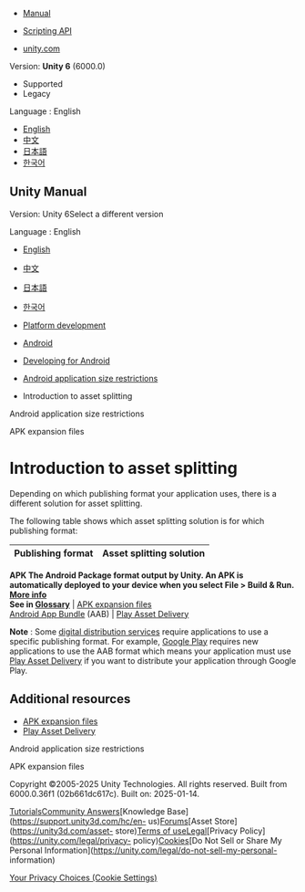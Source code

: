 [](https://docs.unity3d.com)

  * [Manual](../Manual/index.html)
  * [Scripting API](../ScriptReference/index.html)

  * [unity.com](https://unity.com/)

Version: **Unity 6** (6000.0)

  * Supported
  * Legacy

Language : English

  * [English](/Manual/android-asset-splitting.html)
  * [中文](/cn/current/Manual/android-asset-splitting.html)
  * [日本語](/ja/current/Manual/android-asset-splitting.html)
  * [한국어](/kr/current/Manual/android-asset-splitting.html)

[](https://docs.unity3d.com)

## Unity Manual

Version: Unity 6Select a different version

Language : English

  * [English](/Manual/android-asset-splitting.html)
  * [中文](/cn/current/Manual/android-asset-splitting.html)
  * [日本語](/ja/current/Manual/android-asset-splitting.html)
  * [한국어](/kr/current/Manual/android-asset-splitting.html)

  * [Platform development ](PlatformSpecific.html)
  * [Android](android.html)
  * [Developing for Android](android-developing.html)
  * [Android application size restrictions](android-application-size-restrictions.html)
  * Introduction to asset splitting

[](android-application-size-restrictions.html)

Android application size restrictions

[](android-OBBsupport.html)

APK expansion files

# Introduction to asset splitting

Depending on which publishing format your application uses, there is a
different solution for asset splitting.

The following table shows which asset splitting solution is for which
publishing format:

**Publishing format** | **Asset splitting solution**  
---|---  
****APK** The Android Package format output by Unity. An APK is automatically
deployed to your device when you select File > Build & Run. [More
info](android-BuildProcess.html)  
See in [Glossary](Glossary.html#APK)** | [APK expansion files](android-OBBsupport.html)  
[Android App Bundle](https://developer.android.com/guide/app-bundle) (AAB) | [Play Asset Delivery](play-asset-delivery.html)  
  
**Note** : Some [digital distribution services](android-distribution.html)
require applications to use a specific publishing format. For example, [Google
Play](https://play.google.com/about/howplayworks/) requires new applications
to use the AAB format which means your application must use [Play Asset
Delivery](play-asset-delivery.html) if you want to distribute your application
through Google Play.

## Additional resources

  * [APK expansion files](android-OBBsupport.html)
  * [Play Asset Delivery](play-asset-delivery.html)

[](android-application-size-restrictions.html)

Android application size restrictions

[](android-OBBsupport.html)

APK expansion files

Copyright ©2005-2025 Unity Technologies. All rights reserved. Built from
6000.0.36f1 (02b661dc617c). Built on: 2025-01-14.

[Tutorials](https://learn.unity.com/)[Community
Answers](https://answers.unity3d.com)[Knowledge
Base](https://support.unity3d.com/hc/en-
us)[Forums](https://forum.unity3d.com)[Asset Store](https://unity3d.com/asset-
store)[Terms of
use](https://docs.unity3d.com/Manual/TermsOfUse.html)[Legal](https://unity.com/legal)[Privacy
Policy](https://unity.com/legal/privacy-
policy)[Cookies](https://unity.com/legal/cookie-policy)[Do Not Sell or Share
My Personal Information](https://unity.com/legal/do-not-sell-my-personal-
information)

[Your Privacy Choices (Cookie Settings)](javascript:void\(0\);)

